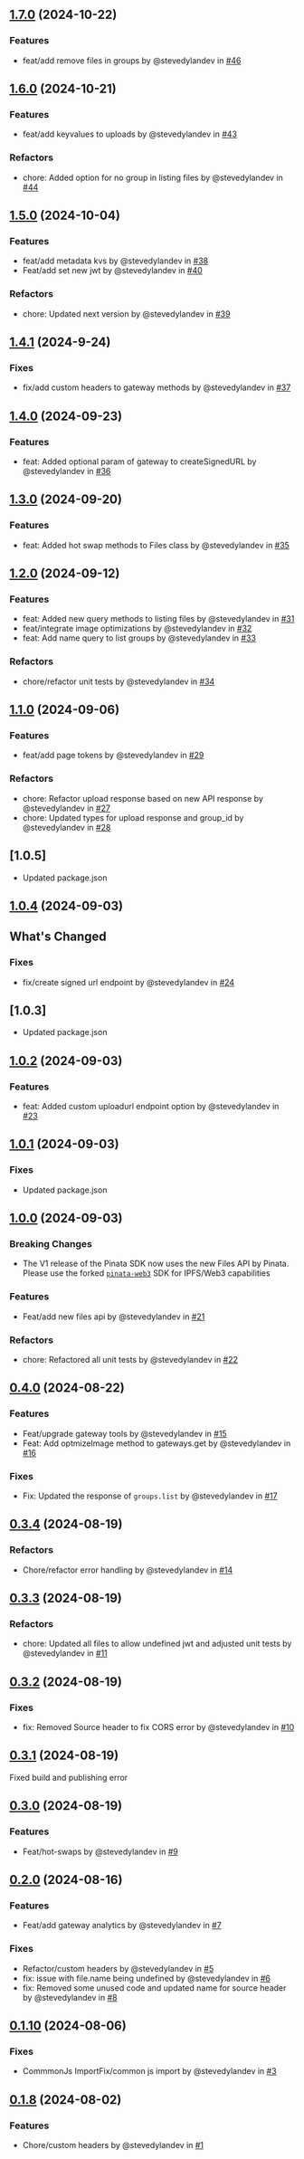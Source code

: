 ## [1.7.0](https://github.com/PinataCloud/pinata/compare/v1.6.0...v1.7.0) (2024-10-22)

### Features

- feat/add remove files in groups by @stevedylandev in [#46](https://github.com/PinataCloud/pinata/pull/46)

## [1.6.0](https://github.com/PinataCloud/pinata/compare/v1.5.0...v1.6.0) (2024-10-21)

### Features
- feat/add keyvalues to uploads by @stevedylandev in [#43](https://github.com/PinataCloud/pinata/pull/43)

### Refactors
- chore: Added option for no group in listing files by @stevedylandev in [#44](https://github.com/PinataCloud/pinata/pull/44)

## [1.5.0](https://github.com/PinataCloud/pinata/compare/v1.4.1...v1.5.0) (2024-10-04)

### Features
- feat/add metadata kvs by @stevedylandev in [#38](https://github.com/PinataCloud/pinata/pull/38)
- Feat/add set new jwt by @stevedylandev in [#40](https://github.com/PinataCloud/pinata/pull/40)

### Refactors
- chore: Updated next version by @stevedylandev in [#39](https://github.com/PinataCloud/pinata/pull/39)

## [1.4.1](https://github.com/PinataCloud/pinata/compare/v1.4.0...v1.4.1) (2024-9-24)

### Fixes

- fix/add custom headers to gateway methods by @stevedylandev in [#37](https://github.com/PinataCloud/pinata/pull/37)

## [1.4.0](https://github.com/PinataCloud/pinata/compare/v1.3.0...v1.4.0) (2024-09-23)

### Features

- feat: Added optional param of gateway to createSignedURL by @stevedylandev in [#36](https://github.com/PinataCloud/pinata/pull/36)

## [1.3.0](https://github.com/PinataCloud/pinata/compare/v1.2.0...v1.3.0) (2024-09-20)

### Features
- feat: Added hot swap methods to Files class by @stevedylandev in [#35](https://github.com/PinataCloud/pinata/pull/35)

## [1.2.0](https://github.com/PinataCloud/pinata/compare/v1.1.0...v1.2.0) (2024-09-12)

### Features
- feat: Added new query methods to listing files by @stevedylandev in [#31](https://github.com/PinataCloud/pinata/pull/31)
- feat/integrate image optimizations by @stevedylandev in [#32](https://github.com/PinataCloud/pinata/pull/32)
- feat: Add name query to list groups by @stevedylandev in [#33](https://github.com/PinataCloud/pinata/pull/33)

### Refactors
- chore/refactor unit tests by @stevedylandev in [#34](https://github.com/PinataCloud/pinata/pull/34)

## [1.1.0](https://github.com/PinataCloud/pinata/compare/v1.0.5...v1.1.0) (2024-09-06)

### Features
- feat/add page tokens by @stevedylandev in [#29](https://github.com/PinataCloud/pinata/pull/29)

### Refactors
- chore: Refactor upload response based on new API response by @stevedylandev in [#27](https://github.com/PinataCloud/pinata/pull/27)
- chore: Updated types for upload response and group_id by @stevedylandev in [#28](https://github.com/PinataCloud/pinata/pull/28)

## [1.0.5]

- Updated package.json

## [1.0.4](https://github.com/PinataCloud/pinata/compare/v1.0.3...v1.0.4) (2024-09-03)

## What's Changed

### Fixes
- fix/create signed url endpoint by @stevedylandev in [#24](https://github.com/PinataCloud/pinata/pull/24)

## [1.0.3]

- Updated package.json

## [1.0.2](https://github.com/PinataCloud/pinata/compare/v1.0.1...v1.0.2) (2024-09-03)

### Features
- feat: Added custom uploadurl endpoint option by @stevedylandev in [#23](https://github.com/PinataCloud/pinata/pull/23)

## [1.0.1](https://github.com/PinataCloud/pinata/compare/v1.0.0...v1.0.1) (2024-09-03)

### Fixes
- Updated package.json

## [1.0.0](https://github.com/PinataCloud/pinata/compare/v0.4.0...v1.0.0) (2024-09-03)

### Breaking Changes
- The V1 release of the Pinata SDK now uses the new Files API by Pinata. Please use the forked [`pinata-web3`](https://github.com/PinataCloud/pinata-web3) SDK for IPFS/Web3 capabilities

### Features
- Feat/add new files api by @stevedylandev in [#21](https://github.com/PinataCloud/pinata/pull/21)

### Refactors
- chore: Refactored all unit tests by @stevedylandev in [#22](https://github.com/PinataCloud/pinata/pull/22)


## [0.4.0](https://github.com/PinataCloud/pinata/compare/v0.3.4...v0.4.0) (2024-08-22)

### Features
- Feat/upgrade gateway tools by @stevedylandev in [#15](https://github.com/PinataCloud/pinata/pull/15)
- Feat: Add optmizeImage method to gateways.get by @stevedylandev in [#16](https://github.com/PinataCloud/pinata/pull/16)

### Fixes

- Fix: Updated the response of `groups.list` by @stevedylandev in [#17](https://github.com/PinataCloud/pinata/pull/17)

## [0.3.4](https://github.com/PinataCloud/pinata/compare/v0.3.3...v0.3.4) (2024-08-19)

### Refactors

- Chore/refactor error handling by @stevedylandev in [#14](https://github.com/PinataCloud/pinata/pull/14)


## [0.3.3](https://github.com/PinataCloud/pinata/compare/v0.3.2...v0.3.3) (2024-08-19)

### Refactors

- chore: Updated all files to allow undefined jwt and adjusted unit tests by @stevedylandev in [#11](https://github.com/PinataCloud/pinata/pull/11)

## [0.3.2](https://github.com/PinataCloud/pinata/compare/v0.3.1...v0.3.2) (2024-08-19)

### Fixes

- fix: Removed Source header to fix CORS error by @stevedylandev in [#10](https://github.com/PinataCloud/pinata/pull/10)

## [0.3.1](https://github.com/PinataCloud/pinata/compare/v0.3.0...v0.3.1) (2024-08-19)

Fixed build and publishing error

## [0.3.0](https://github.com/PinataCloud/pinata/compare/v0.2.0...v0.3.0) (2024-08-19)

### Features
- Feat/hot-swaps by @stevedylandev in [#9](https://github.com/PinataCloud/pinata/pull/9)

## [0.2.0](https://github.com/PinataCloud/pinata/compare/v0.1.10...v0.2.0) (2024-08-16)

### Features
- Feat/add gateway analytics by @stevedylandev in [#7](https://github.com/PinataCloud/pinata/pull/7)

### Fixes
- Refactor/custom headers by @stevedylandev in [#5](https://github.com/PinataCloud/pinata/pull/5)
- fix: issue with file.name being undefined by @stevedylandev in [#6](https://github.com/PinataCloud/pinata/pull/6)
- fix: Removed some unused code and updated name for source header by @stevedylandev in [#8](https://github.com/PinataCloud/pinata/pull/8)

## [0.1.10](https://github.com/PinataCloud/pinata/compare/v0.1.9...v0.1.10) (2024-08-06)

### Fixes
- CommmonJs ImportFix/common js import by @stevedylandev in [#3](https://github.com/PinataCloud/pinata/pull/3)

## [0.1.8](https://github.com/PinataCloud/pinata/compare/v0.1.7...v0.1.8) (2024-08-02)

### Features
- Chore/custom headers by @stevedylandev in [#1](https://github.com/PinataCloud/pinata/pull/1)
